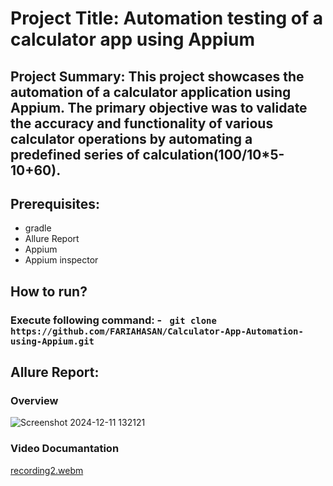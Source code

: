 # Project Title: Automation testing of a calculator app using Appium
## Project Summary: This project showcases the automation of a calculator application using Appium. The primary objective was to validate the accuracy and functionality of various calculator operations by automating a predefined series of calculation(100/10*5-10+60). 
## Prerequisites:
- gradle
- Allure Report
- Appium
- Appium inspector 
## How to run? 
### Execute following command: - ```  git clone https://github.com/FARIAHASAN/Calculator-App-Automation-using-Appium.git ```
## Allure Report: 
### Overview 
![Screenshot 2024-12-11 132121](https://github.com/user-attachments/assets/99598aef-7681-4bb3-be6b-c6e30f5e63f3)

### Video Documantation
[recording2.webm](https://github.com/user-attachments/assets/effc6ee5-d8b4-434d-81be-7c5625fc3534)
